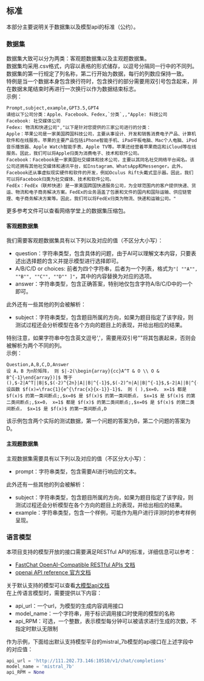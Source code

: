 ## 标准  
本部分主要说明关于数据集以及模型api的标准（公约）。  
### 数据集  
数据集大致可以分为两类：客观题数据集以及主观题数据集。  
数据集均采用.csv格式，内容以表格的形式储存，以逗号分隔同一行中的不同列。  
数据集的第一行规定了列名称，第二行开始为数据，每行的列数应保持一致。  
特例是当一个数据本身包含换行符时，包含换行的部分需要用双引号包含起来，并在数据末尾结束时再进行一次换行以作为数据结束标志。  
示例：    
```csv  
Prompt,subject,example,GPT3.5,GPT4
请给以下公司分类：Apple、Facebook、Fedex,`分类`,,"Apple: 科技公司
Facebook: 社交媒体公司
Fedex: 物流和快递公司","以下是针对您提供的三家公司进行的分类：
Apple：苹果公司是一家美国跨国科技公司，主要从事设计、开发和销售消费电子产品、计算机软件和在线服务。苹果的主要产品包括iPhone智能手机、iPad平板电脑、Mac个人电脑、iPod音乐播放器、Apple Watch智能手表、Apple TV等。苹果还经营着苹果商店和iCloud等在线服务。因此，我们可以将Apple归类为消费电子、技术和软件公司。
Facebook：Facebook是一家美国社交媒体和技术公司，主要以其同名社交网络平台闻名。该公司还拥有其他社交媒体和通讯平台，如Instagram、WhatsApp和Messenger。此外，Facebook还从事虚拟现实硬件和软件的开发，例如Oculus Rift头戴式显示器。因此，我们可以将Facebook归类为社交媒体、技术和软件公司。
FedEx：FedEx（联邦快递）是一家美国跨国快递服务公司，为全球范围内的客户提供快递、货运、物流和电子商务解决方案。FedEx的业务涵盖了包裹和文件的国内和国际运输、供应链管理、电子商务解决方案等。因此，我们可以将FedEx归类为物流、快递和运输公司。"
```
更多参考文件可以查看网络学堂上的数据集压缩包。  
#### 客观题数据集  
我们需要客观题数据集具有以下列以及对应的值（不区分大小写）：  
* question：字符串类型，包含具体的问题，由于AI可以理解文本内容，只要表述出选择题的含义并提示模型进行选择即可。  
* A/B/C/D or choices: 前者为四个字符串，后者为一个列表，格式为`"[ ""A"", ""B"", ""C"", ""D"" ]"`，其中的内容替换为对应的选项。  
* answer：字符串类型，包含正确答案，特别地仅包含字符A/B/C/D中的一个即可。  

此外还有一些其他的列会被解析：  
* subject：字符串类型，包含题目所属的方向，如果为题目指定了该字段，则测试过程还会分析模型在各个方向的题目上的表现，并给出相应的结果。  

特别注意，如果字符串中包含英文逗号','，需要用双引号""将其包裹起来，否则会被解析为两个不同的列。  
示例：  
```csv
Question,A,B,C,D,Answer
设 A，B 为n阶矩阵， 则 $|-2(\begin{array}{cc}A^T & O \\ O & B^{-1}\end{array})|$ 等于(),$-2|A^T||B|$,$(-2)^{2n}|A||B|^{-1}$,$(-2)^n|A||B|^{-1}$,$-2|A||B|^{-1}$,B
设函数 $f(x)=\frac{1}{e^{\frac{x}{x-1}}-1}$， 则 ( ),$x=0， x=1$ 都是 $f(x)$ 的第一类间断点;,$x=0$ 是 $f(x)$ 的第一类间断点， $x=1$ 是 $f(x)$ 的第二类间断点;,$x=0， x=1$ 都是 $f(x)$ 的第二类间断点;,$x=0$ 是 $f(x)$ 的第二类间断点， $x=1$ 是 $f(x)$ 的第一类间断点,D
```
该示例包含两个实际的测试数据，第一个问题的答案为B，第二个问题的答案为D。  
#### 主观题数据集  
主观数据集需要具有以下列以及对应的值（不区分大小写）：  
* prompt：字符串类型，包含需要AI进行响应的文本。  

此外还有一些其他的列会被解析：  
* subject：字符串类型，包含题目所属的方向，如果为题目指定了该字段，则测试过程还会分析模型在各个方向的题目上的表现，并给出相应的结果。  
* example：字符串类型，包含一个样例，可能作为用户进行评测时的参考样例呈现。  
### 语言模型   
本项目支持的模型开放的接口需要满足RESTful API的标准，详细信息可以参考：  
* [FastChat OpenAI-Compatible RESTful APIs 文档](https://github.com/lm-sys/FastChat/blob/main/docs/openai_api.md)  
* [openai API reference 官方文档](https://platform.openai.com/docs/api-reference/chat)  

关于默认支持的模型可以查看[大模型api文档](http://111.202.73.146:10510/docs)  
在上传语言模型时，需要提供以下内容：  
* api_url：一个url，为模型的生成内容调用接口    
* model_name：一个字符串，用于标识调用接口时使用的模型的名称  
* api_RPM：可选，一个整数，表示模型每分钟可以被请求进行生成的次数，不指定时默认无限制  

作为示例，下面给出默认支持模型平台的mistral_7b模型的api接口在上述字段中的对应值：  
```python
api_url = 'http://111.202.73.146:10510/v1/chat/completions'  
model_name = 'mistral_7b'  
api_RPM = None
```
